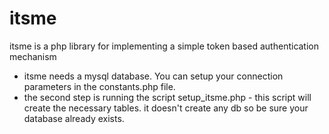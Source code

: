 # itsme
itsme is a php library for implementing a simple token based authentication mechanism

- itsme needs a mysql database. You can setup your connection parameters in the constants.php file.
- the second step is running the script setup_itsme.php - this script will create the necessary tables. 
it doesn't create any db so be sure your database already exists.



